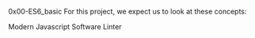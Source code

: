 0x00-ES6_basic
For this project, we expect us to look at these concepts:

Modern Javascript
Software Linter
